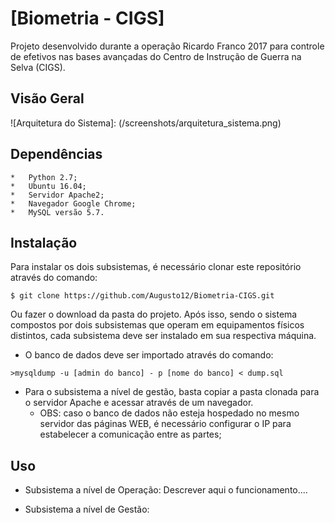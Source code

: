 # [Biometria - CIGS]
Projeto desenvolvido durante a operação Ricardo Franco 2017 para controle de efetivos nas bases avançadas do Centro de Instrução de Guerra na Selva (CIGS).

## Visão Geral
![Arquitetura do Sistema]: (/screenshots/arquitetura_sistema.png)

## Dependências
    *   Python 2.7;
    *   Ubuntu 16.04;
    *   Servidor Apache2;
    *   Navegador Google Chrome;
    *   MySQL versão 5.7.
    
## Instalação
Para instalar os dois subsistemas, é necessário clonar este repositório através do comando:
```
$ git clone https://github.com/Augusto12/Biometria-CIGS.git
```
Ou fazer o download da pasta do projeto.
Após isso, sendo o sistema compostos por dois subsistemas que operam em equipamentos físicos distintos, cada subsistema deve ser instalado em sua respectiva máquina.
- O banco de dados deve ser importado através do comando:
```
>mysqldump -u [admin do banco] - p [nome do banco] < dump.sql 
```
- Para o subsistema a nível de gestão, basta copiar a pasta clonada para o servidor Apache e acessar através de um navegador.
  - OBS: caso o banco de dados não esteja hospedado no mesmo servidor das páginas WEB, é necessário configurar o IP para estabelecer a comunicação entre as partes;

## Uso
- Subsistema a nível de Operação:
Descrever aqui o funcionamento....

- Subsistema a nível de Gestão:

